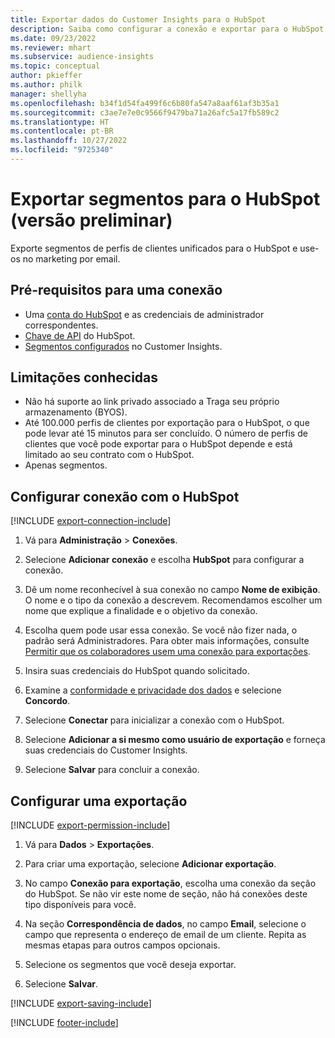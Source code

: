 ```yaml
---
title: Exportar dados do Customer Insights para o HubSpot
description: Saiba como configurar a conexão e exportar para o HubSpot.
ms.date: 09/23/2022
ms.reviewer: mhart
ms.subservice: audience-insights
ms.topic: conceptual
author: pkieffer
ms.author: philk
manager: shellyha
ms.openlocfilehash: b34f1d54fa499f6c6b80fa547a8aaf61af3b35a1
ms.sourcegitcommit: c3ae7e7e0c9566f9479ba71a26afc5a17fb589c2
ms.translationtype: HT
ms.contentlocale: pt-BR
ms.lasthandoff: 10/27/2022
ms.locfileid: "9725340"
---
```

# <a name="export-segments-to-hubspot-preview"></a>Exportar segmentos para o HubSpot (versão preliminar)

Exporte segmentos de perfis de clientes unificados para o HubSpot e use-os no marketing por email.

## <a name="prerequisites-for-a-connection"></a>Pré-requisitos para uma conexão

- Uma [conta do HubSpot](https://www.hubspot.com/) e as credenciais de administrador correspondentes.
- [Chave de API](https://knowledge.hubspot.com/Integrations/How-do-I-get-my-HubSpot-API-key) do HubSpot.
- [Segmentos configurados](segments.md) no Customer Insights.

## <a name="known-limitations"></a>Limitações conhecidas

- Não há suporte ao link privado associado a Traga seu próprio armazenamento (BYOS).
- Até 100.000 perfis de clientes por exportação para o HubSpot, o que pode levar até 15 minutos para ser concluído. O número de perfis de clientes que você pode exportar para o HubSpot depende e está limitado ao seu contrato com o HubSpot.
- Apenas segmentos.

## <a name="set-up-connection-to-hubspot"></a>Configurar conexão com o HubSpot

[!INCLUDE [export-connection-include](includes/export-connection-admn.md)]

1. Vá para **Administração** > **Conexões**.

1. Selecione **Adicionar conexão** e escolha **HubSpot** para configurar a conexão.

1. Dê um nome reconhecível à sua conexão no campo **Nome de exibição**. O nome e o tipo da conexão a descrevem. Recomendamos escolher um nome que explique a finalidade e o objetivo da conexão.

1. Escolha quem pode usar essa conexão. Se você não fizer nada, o padrão será Administradores. Para obter mais informações, consulte [Permitir que os colaboradores usem uma conexão para exportações](connections.md#allow-contributors-to-use-a-connection-for-exports).

1. Insira suas credenciais do HubSpot quando solicitado.

1. Examine a [conformidade e privacidade dos dados](connections.md#data-privacy-and-compliance) e selecione **Concordo**.

1. Selecione **Conectar** para inicializar a conexão com o HubSpot.

1. Selecione **Adicionar a si mesmo como usuário de exportação** e forneça suas credenciais do Customer Insights.

1. Selecione **Salvar** para concluir a conexão.

## <a name="configure-an-export"></a>Configurar uma exportação

[!INCLUDE [export-permission-include](includes/export-permission.md)]

1. Vá para **Dados** > **Exportações**.

1. Para criar uma exportação, selecione **Adicionar exportação**.

1. No campo **Conexão para exportação**, escolha uma conexão da seção do HubSpot. Se não vir este nome de seção, não há conexões deste tipo disponíveis para você.

1. Na seção **Correspondência de dados**, no campo **Email**, selecione o campo que representa o endereço de email de um cliente. Repita as mesmas etapas para outros campos opcionais.

1. Selecione os segmentos que você deseja exportar.

1. Selecione **Salvar**.

[!INCLUDE [export-saving-include](includes/export-saving.md)]

[!INCLUDE [footer-include](includes/footer-banner.md)]
